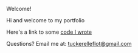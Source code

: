 Welcome!

Hi and welcome to my portfolio

Here's a link to some [code I wrote](hello_world.md)

Questions? Email me at:
[tuckerelleflot@gmail.com](mailto:tuckerelleflot@gmail.com)
